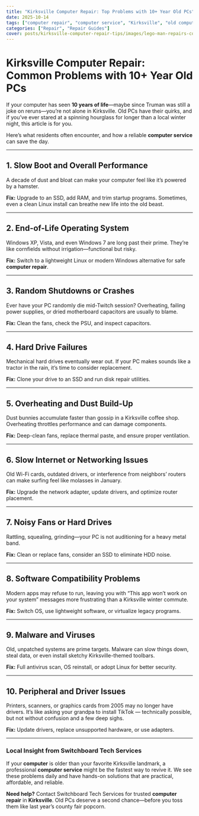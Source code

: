 ```yaml
---
title: "Kirksville Computer Repair: Top Problems with 10+ Year Old PCs"
date: 2025-10-14
tags: ["computer repair", "computer service", "Kirksville", "old computers", "PC troubleshooting"]
categories: ["Repair", "Repair Guides"]
cover: posts/kirksville-computer-repair-tips/images/lego-man-repairs-computer-in-kirksville.jpg
---
```


# **Kirksville Computer Repair**: Common Problems with 10+ Year Old PCs

If your computer has seen **10 years of life**—maybe since Truman was still a joke on reruns—you’re not alone in Kirksville. Old PCs have their quirks, and if you’ve ever stared at a spinning hourglass for longer than a local winter night, this article is for you.

Here’s what residents often encounter, and how a reliable **computer service** can save the day.

---

## 1. **Slow Boot and Overall Performance**

A decade of dust and bloat can make your computer feel like it’s powered by a hamster.  

**Fix:** Upgrade to an SSD, add RAM, and trim startup programs. Sometimes, even a clean Linux install can breathe new life into the old beast.

---

## 2. End-of-Life Operating System

Windows XP, Vista, and even Windows 7 are long past their prime. They’re like cornfields without irrigation—functional but risky.  

**Fix:** Switch to a lightweight Linux or modern Windows alternative for safe **computer repair**.

---

## 3. Random Shutdowns or Crashes

Ever have your PC randomly die mid-Twitch session? Overheating, failing power supplies, or dried motherboard capacitors are usually to blame.  

**Fix:** Clean the fans, check the PSU, and inspect capacitors.

---

## 4. Hard Drive Failures

Mechanical hard drives eventually wear out. If your PC makes sounds like a tractor in the rain, it’s time to consider replacement.  

**Fix:** Clone your drive to an SSD and run disk repair utilities.

---

## 5. Overheating and Dust Build-Up

Dust bunnies accumulate faster than gossip in a Kirksville coffee shop. Overheating throttles performance and can damage components.  

**Fix:** Deep-clean fans, replace thermal paste, and ensure proper ventilation.

---

## 6. Slow Internet or Networking Issues

Old Wi-Fi cards, outdated drivers, or interference from neighbors’ routers can make surfing feel like molasses in January.  

**Fix:** Upgrade the network adapter, update drivers, and optimize router placement.

---

## 7. Noisy Fans or Hard Drives

Rattling, squealing, grinding—your PC is not auditioning for a heavy metal band.  

**Fix:** Clean or replace fans, consider an SSD to eliminate HDD noise.

---

## 8. Software Compatibility Problems

Modern apps may refuse to run, leaving you with “This app won’t work on your system” messages more frustrating than a Kirksville winter commute.  

**Fix:** Switch OS, use lightweight software, or virtualize legacy programs.

---

## 9. Malware and Viruses

Old, unpatched systems are prime targets. Malware can slow things down, steal data, or even install sketchy Kirksville-themed toolbars.  

**Fix:** Full antivirus scan, OS reinstall, or adopt Linux for better security.

---

## 10. Peripheral and Driver Issues

Printers, scanners, or graphics cards from 2005 may no longer have drivers. It’s like asking your grandpa to install TikTok — technically possible, but not without confusion and a few deep sighs.

**Fix:** Update drivers, replace unsupported hardware, or use adapters.

---

### Local Insight from Switchboard Tech Services

If your **computer** is older than your favorite Kirksville landmark, a professional **computer service** might be the fastest way to revive it. We see these problems daily and have hands-on solutions that are practical, affordable, and reliable.

**Need help?** Contact Switchboard Tech Services for trusted **computer repair** in **Kirksville**. Old PCs deserve a second chance—before you toss them like last year’s county fair popcorn.

